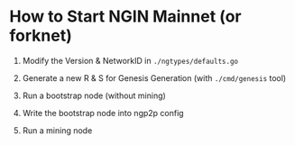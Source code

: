 # How to Start NGIN Mainnet (or forknet)

1. Modify the Version & NetworkID in `./ngtypes/defaults.go`

2. Generate a new R & S for Genesis Generation (with `./cmd/genesis` tool)

3. Run a bootstrap node (without mining)

4. Write the bootstrap node into ngp2p config

5. Run a mining node
